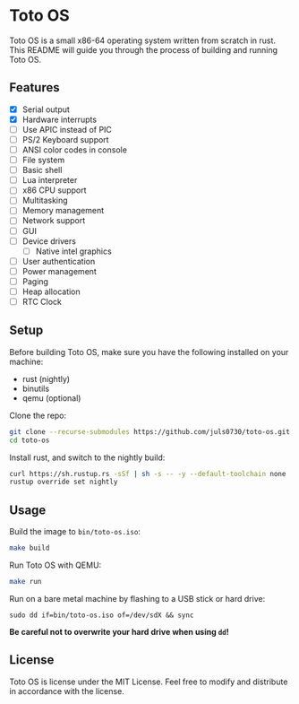 # Toto OS
Toto OS is a small x86-64 operating system written from scratch in rust. This README will guide you through the process of building and running Toto OS.

## Features
- [X] Serial output
- [X] Hardware interrupts
- [ ] Use APIC instead of PIC
- [ ] PS/2 Keyboard support
- [ ] ANSI color codes in console
- [ ] File system
- [ ] Basic shell
- [ ] Lua interpreter
- [ ] x86 CPU support
- [ ] Multitasking
- [ ] Memory management
- [ ] Network support
- [ ] GUI
- [ ] Device drivers
	- [ ] Native intel graphics
- [ ] User authentication
- [ ] Power management
- [ ] Paging
- [ ] Heap allocation
- [ ] RTC Clock

## Setup
Before building Toto OS, make sure you have the following installed on your machine:

- rust (nightly)
- binutils
- qemu (optional)

Clone the repo:
```BASH
git clone --recurse-submodules https://github.com/juls0730/toto-os.git
cd toto-os
```

Install rust, and switch to the nightly build:
```BASH
curl https://sh.rustup.rs -sSf | sh -s -- -y --default-toolchain none
rustup override set nightly
```

## Usage
Build the image to `bin/toto-os.iso`:
```BASH
make build
```

Run Toto OS with QEMU:
```BASH
make run
```

Run on a bare metal machine by flashing to a USB stick or hard drive:
```
sudo dd if=bin/toto-os.iso of=/dev/sdX && sync
```
**Be careful not to overwrite your hard drive when using `dd`!**

## License
Toto OS is license under the MIT License. Feel free to modify and distribute in accordance with the license.